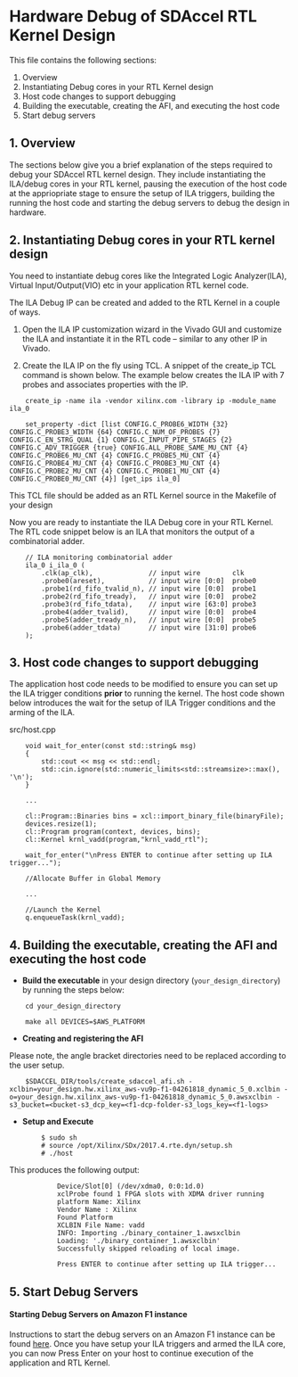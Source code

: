 Hardware Debug of SDAccel RTL Kernel Design
======================

This file contains the following sections:

1. Overview
2. Instantiating Debug cores in your RTL Kernel design
3. Host code changes to support debugging
4. Building the executable, creating the AFI, and executing the host code
5. Start debug servers


## 1. Overview
The sections below give you a brief explanation of the steps required to debug your SDAccel RTL kernel design.  They include instantiating the ILA/debug cores in your RTL kernel, pausing the execution of the host code at the appriopriate stage to ensure the setup of ILA triggers, building the running the host code and starting the debug servers to debug the design in hardware.  

## 2. Instantiating Debug cores in your RTL kernel design

You need to instantiate debug cores like the Integrated Logic Analyzer(ILA), Virtual Input/Output(VIO) etc in your application RTL kernel code.

The ILA Debug IP can be created and added to the RTL Kernel in a couple of ways. 


1. Open the ILA IP customization wizard in the Vivado GUI and customize the ILA and instantiate it in the RTL code – similar to any other IP in Vivado.


2. Create the ILA IP on the fly using TCL.  A snippet of the create_ip TCL command is shown below. The example below creates the ILA IP with 7 probes and associates properties with the IP.

```
	create_ip -name ila -vendor xilinx.com -library ip -module_name ila_0
	
	set_property -dict [list CONFIG.C_PROBE6_WIDTH {32} CONFIG.C_PROBE3_WIDTH {64} CONFIG.C_NUM_OF_PROBES {7} CONFIG.C_EN_STRG_QUAL {1} CONFIG.C_INPUT_PIPE_STAGES {2} CONFIG.C_ADV_TRIGGER {true} CONFIG.ALL_PROBE_SAME_MU_CNT {4} CONFIG.C_PROBE6_MU_CNT {4} CONFIG.C_PROBE5_MU_CNT {4} CONFIG.C_PROBE4_MU_CNT {4} CONFIG.C_PROBE3_MU_CNT {4} CONFIG.C_PROBE2_MU_CNT {4} CONFIG.C_PROBE1_MU_CNT {4} CONFIG.C_PROBE0_MU_CNT {4}] [get_ips ila_0]
```

This TCL file should be added as an RTL Kernel source in the Makefile of your design


Now you are ready to instantiate the ILA Debug core in your RTL Kernel. The RTL code snippet below is an ILA that monitors the output of a combinatorial adder.

		// ILA monitoring combinatorial adder
		ila_0 i_ila_0 (
			.clk(ap_clk),              // input wire        clk
			.probe0(areset),           // input wire [0:0]  probe0  
			.probe1(rd_fifo_tvalid_n), // input wire [0:0]  probe1 
			.probe2(rd_fifo_tready),   // input wire [0:0]  probe2 
			.probe3(rd_fifo_tdata),    // input wire [63:0] probe3 
			.probe4(adder_tvalid),     // input wire [0:0]  probe4 
			.probe5(adder_tready_n),   // input wire [0:0]  probe5 
			.probe6(adder_tdata)       // input wire [31:0] probe6
		);

## 3. Host code changes to support debugging

The application host code  needs to be modified to ensure you can set up the ILA trigger conditions **prior** to  running the kernel. 
The host code shown below introduces the wait for the setup of ILA Trigger conditions and the arming of the ILA.

src/host.cpp

		void wait_for_enter(const std::string& msg)
		{
		    std::cout << msg << std::endl;
		    std::cin.ignore(std::numeric_limits<std::streamsize>::max(), '\n');
		}
    
		...
    
		cl::Program::Binaries bins = xcl::import_binary_file(binaryFile);
		devices.resize(1);
		cl::Program program(context, devices, bins);
		cl::Kernel krnl_vadd(program,"krnl_vadd_rtl");
		
		wait_for_enter("\nPress ENTER to continue after setting up ILA trigger...");
		
		//Allocate Buffer in Global Memory
		
		...
    
		//Launch the Kernel
		q.enqueueTask(krnl_vadd);



## 4. Building the executable, creating the AFI and executing the host code

- **Build the executable** in your design directory (`your_design_directory`) by running the steps below:

```
	cd your_design_directory

	make all DEVICES=$AWS_PLATFORM
```

- **Creating and registering the AFI**

Please note, the angle bracket directories need to be replaced according to the user setup.

```	
	$SDACCEL_DIR/tools/create_sdaccel_afi.sh -xclbin=your_design.hw.xilinx_aws-vu9p-f1-04261818_dynamic_5_0.xclbin -o=your_design.hw.xilinx_aws-vu9p-f1-04261818_dynamic_5_0.awsxclbin -s3_bucket=<bucket-s3_dcp_key=<f1-dcp-folder-s3_logs_key=<f1-logs>
```

- **Setup and Execute**

```
		$ sudo sh
		# source /opt/Xilinx/SDx/2017.4.rte.dyn/setup.sh
		# ./host
```
This produces the following output: 
```
			Device/Slot[0] (/dev/xdma0, 0:0:1d.0)
			xclProbe found 1 FPGA slots with XDMA driver running
			platform Name: Xilinx
			Vendor Name : Xilinx
			Found Platform
			XCLBIN File Name: vadd
			INFO: Importing ./binary_container_1.awsxclbin
			Loading: './binary_container_1.awsxclbin'
			Successfully skipped reloading of local image.
			
			Press ENTER to continue after setting up ILA trigger...
```		
		

## 5. Start Debug Servers

#### Starting Debug Servers on Amazon F1 instance
Instructions to start the debug servers on an Amazon F1 instance can be found [here](../../hdk/docs/Virtual_JTAG_XVC.md).
Once you have setup your ILA triggers and armed the ILA core, you can now Press Enter on your host to continue execution of the application and RTL Kernel.

